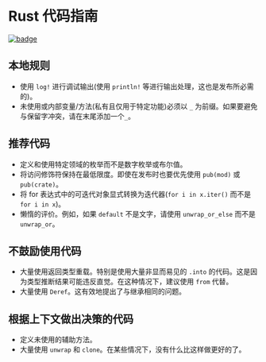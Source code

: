 # Rust 代码指南

[![badge](https://img.shields.io/endpoint.svg?url=https%3A%2F%2Fgezf7g7pd5.execute-api.ap-northeast-1.amazonaws.com%2Fdefault%2Fsource_up_to_date%3Fowner%3Derg-lang%26repos%3Derg%26ref%3Dmain%26path%3Ddoc/EN/dev_guide/rust_code_guideline.md%26commit_hash%3Dd15cbbf7b33df0f78a575cff9679d84c36ea3ab1)](https://gezf7g7pd5.execute-api.ap-northeast-1.amazonaws.com/default/source_up_to_date?owner=erg-lang&repos=erg&ref=main&path=doc/EN/dev_guide/rust_code_guideline.md&commit_hash=d15cbbf7b33df0f78a575cff9679d84c36ea3ab1)

## 本地规则

* 使用 `log!` 进行调试输出(使用 `println!` 等进行输出处理，这也是发布所必需的)。
* 未使用或内部变量/方法(私有且仅用于特定功能)必须以 `_` 为前缀。如果要避免与保留字冲突，请在末尾添加一个`_`。

## 推荐代码

* 定义和使用特定领域的枚举而不是数字枚举或布尔值。
* 将访问修饰符保持在最低限度。即使在发布时也要优先使用 `pub(mod)` 或 `pub(crate)`。
* 将 for 表达式中的可迭代对象显式转换为迭代器(`for i in x.iter()` 而不是 `for i in x`)。
* 懒惰的评价。例如，如果 `default` 不是文字，请使用 `unwrap_or_else` 而不是 `unwrap_or`。

## 不鼓励使用代码

* 大量使用返回类型重载。特别是使用大量非显而易见的 `.into` 的代码。这是因为类型推断结果可能违反直觉。在这种情况下，建议使用 `from` 代替。
* 大量使用 `Deref`。这有效地提出了与继承相同的问题。

## 根据上下文做出决策的代码

* 定义未使用的辅助方法。
* 大量使用 `unwrap` 和 `clone`。在某些情况下，没有什么比这样做更好的了。